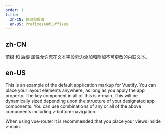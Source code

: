 ```yaml
---
order: 1
title:
  zh-CN: 前缀和后缀
  en-US: PrefixesAndSuffixes
---
```


## zh-CN

前缀 和 后缀 属性允许您在文本字段旁边添加和附加不可更改的内联文本。

## en-US

This is an example of the default application markup for Vuetify. You can place your layout elements anywhere, as long as you apply the app property. The key component in all of this is v-main. This will be dynamically sized depending upon the structure of your designated app components. You can use combinations of any or all of the above components including v-bottom-navigation.

When using vue-router it is recommended that you place your views inside v-main.
